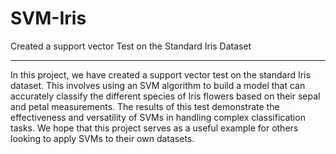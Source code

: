 # SVM-Iris
Created a support vector Test on the Standard Iris Dataset
*************
In this project, we have created a support vector test on the standard Iris dataset. This involves using an SVM algorithm to build a model that can accurately classify the different species of Iris flowers based on their sepal and petal measurements. The results of this test demonstrate the effectiveness and versatility of SVMs in handling complex classification tasks. We hope that this project serves as a useful example for others looking to apply SVMs to their own datasets.
